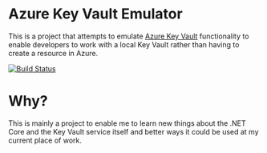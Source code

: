 # Azure Key Vault Emulator

This is a project that attempts to emulate [Azure Key Vault](https://azure.microsoft.com/en-us/services/key-vault/) functionality to enable developers to work with a local Key Vault rather than having to create a resource in Azure.

[![Build Status](https://dev.azure.com/tmblue87/OpenSource/_apis/build/status/Bluetarsky.AzureKeyVaultEmulator?branchName=master)](https://dev.azure.com/tmblue87/OpenSource/_build/latest?definitionId=9&branchName=master)

# Why?
This is mainly a project to enable me to learn new things about the .NET Core and the Key Vault service itself and better ways it could be used at my current place of work.


